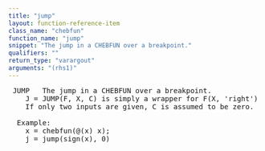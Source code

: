 ```yaml
---
title: "jump"
layout: function-reference-item
class_name: "chebfun"
function_name: "jump"
snippet: "The jump in a CHEBFUN over a breakpoint."
qualifiers: ""
return_type: "varargout"
arguments: "(rhs1)"
---
```


<pre class="help-text"> JUMP   The jump in a CHEBFUN over a breakpoint.
    J = JUMP(F, X, C) is simply a wrapper for F(X, 'right') - F(X, 'left') - C.
    If only two inputs are given, C is assumed to be zero.
 
  Example:
    x = chebfun(@(x) x);
    j = jump(sign(x), 0) 